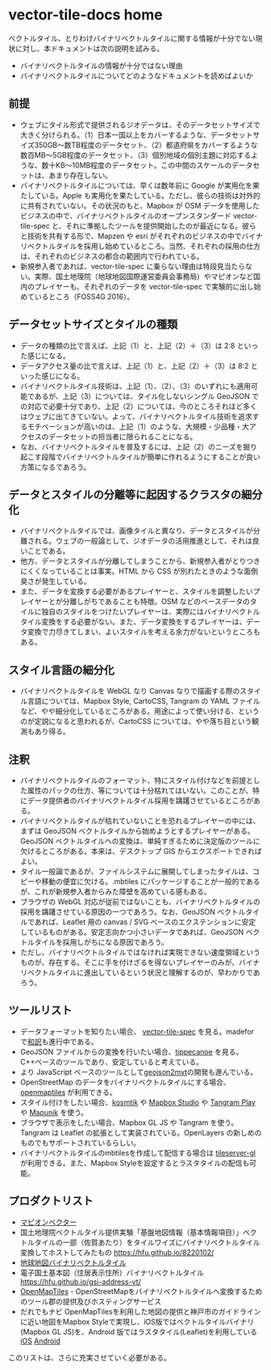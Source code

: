 # vector-tile-docs home
ベクトルタイル、とりわけバイナリベクトルタイルに関する情報が十分でない現状に対し、本ドキュメントは次の説明を試みる。
- バイナリベクトルタイルの情報が十分ではない理由
- バイナリベクトルタイルについてどのようなドキュメントを読めばよいか

## 前提
- ウェブにタイル形式で提供されるジオデータは、そのデータセットサイズで大きく分けられる。（1）日本一国以上をカバーするような、データセットサイズ350GB〜数TB程度のデータセット、（2）都道府県をカバーするような数百MB〜5GB程度のデータセット、（3）個別地域の個別主題に対応するような、数十KB〜10MB程度のデータセット。この中間のスケールのデータセットは、あまり存在しない。
- バイナリベクトルタイルについては、早くは数年前に Google が実用化を果たしている。Apple も実用化を果たしている。ただし、彼らの技術は対外的に共有されていない。その状況のもと、Mapbox が OSM データを使用したビジネスの中で、バイナリベクトルタイルのオープンスタンダード vector-tile-spec と、それに準拠したツールを提供開始したのが最近になる。彼らと技術を共有する形で、Mapzen や esri がそれぞれのビジネスの中でバイナリベクトルタイルを採用し始めているところ。当然、それぞれの採用の仕方は、それぞれのビジネスの都合の範囲内で行われている。
- 新規参入者であれば、vector-tile-spec に乗らない理由は特段見当たらない。実際、国土地理院（地球地図国際運営委員会事務局）やマピオンなど国内のプレイヤーも、それぞれのデータを vector-tile-spec で実験的に出し始めているところ（FOSS4G 2016）。

## データセットサイズとタイルの種類
- データの種類の比で言えば、上記（1）と、上記（2）＋（3）は 2:8 といった感じになる。
- データアクセス量の比で言えば、上記（1）と、上記（2）＋（3）は 8:2 といった感じになる。
- バイナリベクトルタイル技術は、上記（1）、（2）、（3）のいずれにも適用可能であるが、上記（3）については、タイル化しないシングル GeoJSON での対応で必要十分であり、上記（2）については、今のところそれほど多くはウェブに出てきていない。よって、バイナリベクトルタイル技術を追求するモチベーションが高いのは、上記（1）のような、大規模・少品種・大アクセスのデータセットの担当者に限られることになる。
- なお、バイナリベクトルタイルを普及するには、上記（2）のニーズを掘り起こす段階でバイナリベクトルタイルが簡単に作れるようにすることが良い方策になるであろう。

## データとスタイルの分離等に起因するクラスタの細分化
- バイナリベクトルタイルでは、画像タイルと異なり、データとスタイルが分離される。ウェブの一般論として、ジオデータの活用推進として、それは良いことである。
- 他方、データとスタイルが分離してしまうことから、新規参入者がとりつきにくくなっていることは事実。HTML から CSS が別れたときのような面倒臭さが発生している。
- また、データを変換する必要があるプレイヤーと、スタイルを調整したいプレイヤーとが分離しがちであることも特徴。OSM などのベースデータのタイルに独自のスタイルをつけたいプレイヤーは、実際にはバイナリベクトルタイル変換をする必要がない。また、データ変換をするプレイヤーは、データ変換で力尽きてしまい、よいスタイルを考える余力がないというところもある。

## スタイル言語の細分化
- バイナリベクトルタイルを WebGL なり Canvas なりで描画する際のスタイル言語については、Mapbox Style, CartoCSS, Tangram の YAML ファイルなど、やや細分化しているところがある。用途によって使い分ける、というのが定説になると思われるが、CartoCSS については、やや落ち目という観測もあり得る。

## 注釈
- バイナリベクトルタイルのフォーマット、特にスタイル付けなどを前提とした属性のパックの仕方、等については十分枯れてはいない。このことが、特にデータ提供者のバイナリベクトルタイル採用を躊躇させているところがある。
- バイナリベクトルタイルが枯れていないことを恐れるプレイヤーの中には、まずは GeoJSON ベクトルタイルから始めようとするプレイヤーがある。GeoJSON ベクトルタイルへの変換は、単純すぎるために決定版のツールに欠けるところがある。本来は、デスクトップ GIS からエクスポートできればよい。
- タイル一般論であるが、ファイルシステムに展開してしまったタイルは、コピーや移動の便宜に欠ける。.mbtiles にパッケージすることが一般的であるが、これが新規参入者からみた障壁を高めている感もある。
- ブラウザの WebGL 対応が従前ではないことも、バイナリベクトルタイルの採用を躊躇させている原因の一つであろう。なお、GeoJSON ベクトルタイルであれば、Leaflet 用の canvas / SVG ベースのエクステンションに安定しているものがある。安定志向かつ小さいデータであれば、GeoJSON ベクトルタイルを採用しがちになる原因であろう。
- ただし、バイナリベクトルタイルではなければ実現できない速度領域というものが、存在する。そこに手を付けざるを得ないプレイヤーのみが、バイナリベクトルタイルに進出しているという状況と理解するのが、早わかりであろう。

## ツールリスト
- データフォーマットを知りたい場合、 [vector-tile-spec](https://github.com/mapbox/vector-tile-spec) を見る。madefor で[和訳](https://github.com/madefor/vector-tile-spec/blob/japanese/2.1/README.md)も進行中である。
- GeoJSON ファイルからの変換を行いたい場合、[tippecanoe](https://github.com/mapbox/tippecanoe) を見る。C++ベースのツールであり、安定していると考えている。
- より JavaScript ベースのツールとして[geojson2mvt](https://github.com/NYCPlanning/geojson2mvt/blob/master/package.json)の開発も進んでいる。
- OpenStreetMap のデータをバイナリベクトルタイルにする場合、 [openmaptiles](https://openmaptiles.org/) が利用できる。
- スタイル付けをしたい場合、[kosmtik](https://github.com/kosmtik/kosmtik) や [Mapbox Studio](https://www.mapbox.com/mapbox-studio/) や [Tangram Play](https://mapzen.com/tangram/play/#3.00/0.00/0.00) や [Mapunik](http://maputnik.com/) を使う。
- ブラウザで表示をしたい場合、Mapbox GL JS や Tangram を使う。Tangram は Leaflet の拡張として実装されている。OpenLayers の新しめのものでもサポートされているらしい。
- バイナリベクトルタイルのmbtilesを作成して配信する場合は [tileserver-gl](https://github.com/klokantech/tileserver-gl) が利用できる。また、Mapbox Styleを設定するとラスタタイルの配信も可能。

## プロダクトリスト
- [マピオンベクター](https://mapion.github.io/mapion-vector/)
- 国土地理院ベクトルタイル提供実験「基盤地図情報（基本情報項目）」ベクトルタイルの一部（佐賀あたり）をタイルワイズにバイナリベクトルタイル変換してホストしてみたもの https://hfu.github.io/8220102/
- [地球地図バイナリベクトルタイル](https://hfu.github.io/globalmaps-vt-style/)
- 電子国土基本図（住居表示住所）バイナリベクトルタイル https://hfu.github.io/gsi-address-vt/
- [OpenMapTiles](https://openmaptiles.org/) - OpenStreetMapをバイナリベクトルタイルへ変換するためのツール郡の提供及びホスティングサービス 
- だれでもナビ OpenMapTilesを利用した地図の提供と神戸市のガイドラインに近い地図をMapbox Styleで実現し、iOS版ではベクトルタイルバイナリ(Mapbox GL JS)を、Android 版ではラスタタイル(Leaflet)を利用している [iOS](https://itunes.apple.com/us/app/%E3%81%A0%E3%82%8C%E3%81%A7%E3%82%82%E3%83%8A%E3%83%93/id1213316151?l=ja&ls=1&mt=8) [Android](https://play.google.com/store/apps/details?id=org.shiawasenomura.app.udnavi)

このリストは、さらに充実させていく必要がある。
